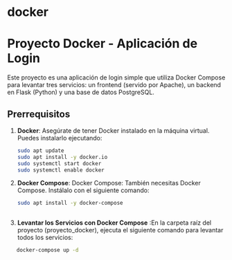 # docker
# Proyecto Docker - Aplicación de Login

Este proyecto es una aplicación de login simple que utiliza Docker Compose para levantar tres servicios: un frontend (servido por Apache), un backend en Flask (Python) y una base de datos PostgreSQL.

## Prerrequisitos

1. **Docker**: Asegúrate de tener Docker instalado en la máquina virtual. Puedes instalarlo ejecutando:

   ```bash
   sudo apt update
   sudo apt install -y docker.io
   sudo systemctl start docker
   sudo systemctl enable docker
2. **Docker Compose**: Docker Compose: También necesitas Docker Compose. Instálalo con el siguiente comando:

   
    ```bash
   sudo apt install -y docker-compose
  
4.  **Levantar los Servicios con Docker Compose** :En la carpeta raíz del proyecto (proyecto_docker), ejecuta el siguiente comando para levantar todos los servicios:
   
 ```bash
    docker-compose up -d
 
